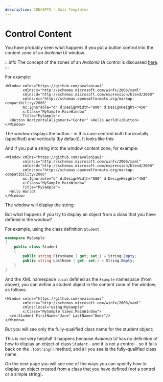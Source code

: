 ```yaml
---
description: CONCEPTS - Data Templates
---
```


# Control Content

You have probably seen what happens if you put a button control into the content zone of an _Avalonia UI_ window. &#x20;

:::info
The concept of the zones of an _Avalonia UI_ control is discussed [here](../layout/layout-zones.md).
:::

For example:

```markup
<Window xmlns="https://github.com/avaloniaui"
        xmlns:x="http://schemas.microsoft.com/winfx/2006/xaml"
        xmlns:d="http://schemas.microsoft.com/expression/blend/2008"
        xmlns:mc="http://schemas.openxmlformats.org/markup-compatibility/2006"
        mc:Ignorable="d" d:DesignWidth="800" d:DesignHeight="450"
        x:Class="MySample.MainWindow"
        Title="MySample">
  <Button HorizontalAlignment="Center" >Hello World!</Button>
</Window>
```

The window displays the button - in this case centred both horizontally (specified) and vertically (by default). It looks like this:

<!--<figure><img src="/img/gitbook-import/assets/image (42) (1).png" alt=""><figcaption></figcaption></figure>-->

And if you put a string into the window content zone, for example:

```markup
<Window xmlns="https://github.com/avaloniaui"
        xmlns:x="http://schemas.microsoft.com/winfx/2006/xaml"
        xmlns:d="http://schemas.microsoft.com/expression/blend/2008"
        xmlns:mc="http://schemas.openxmlformats.org/markup-compatibility/2006"
        mc:Ignorable="d" d:DesignWidth="800" d:DesignHeight="450"
        x:Class="MySample.MainWindow"
        Title="MySample">
  Hello World!
</Window>
```

The window will display the string:

<!--<figure><img src="/img/gitbook-import/assets/image (51).png" alt=""><figcaption></figcaption></figure>-->

But what happens if you try to display an object from a class that you have defined in the window?

For example, using the class definition `Student`&#x20;

```csharp
namespace MySample
{
    public class Student
    {
        public string FirstName { get; set;} = String.Empty;
        public string LastName { get; set;} = String.Empty;
    }
}
```

And the XML namespace `local` defined as the `Example` namespace (from above), you can define a student object in the content zone of the window; as follows:

```markup
<Window xmlns="https://github.com/avaloniaui"
        xmlns:x="http://schemas.microsoft.com/winfx/2006/xaml"
        xmlns:local="using:MySample"
        x:Class="MySample.Views.MainWindow">
  <vm:Student FirstName="Jane" LastName="Deer"/>
</Window>
```

But you will see only the fully-qualified class name for the student object:

<!--<figure><img src="/img/gitbook-import/assets/image (52).png" alt=""><figcaption></figcaption></figure>-->

This is not very helpful! It happens because _Avalonia UI_ has no definition of how to display an object of class `Student` - and it is not a control - so it falls back on the `.ToString()` method, and all you see is the fully-qualified class name. &#x20;

On the next page you will see one of the ways you can specify how to display an object created from a class that you have defined (not a control or a simple string).&#x20;

##
